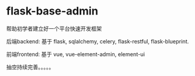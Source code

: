 # flask-base-admin
帮助初学者建立好一个平台快速开发框架

后端backend:
   基于 flask, sqlalchemy, celery, flask-restful, flask-blueprint.  

前端frontend:
   基于 vue, vue-element-admin,  element-ui  

抽空持续完善。。。。。
